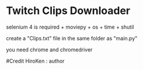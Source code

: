 # Twitch Clips Downloader

selenium 4 is required + moviepy + os + time + shutil

create a "Clips.txt" file in the same folder as "main.py"

you need chrome and chromedriver

#Credit HiroKen : author
